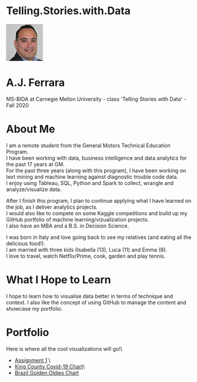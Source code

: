 # Telling.Stories.with.Data

![Test Image 1](aj_resized.jpg) 
# A.J. Ferrara
MS-BIDA at Carnegie Mellon University - class 'Telling Stories with Data' - Fall 2020


# About Me
I am a remote student from the General Motors Technical Education Program.\
I have been working with data, business intelligence and data analytics for the past 17 years at GM. \
For the past three years (along with this program), I have been working on text mining and machine learning against diagnostic trouble code data.\
I enjoy using Tableau, SQL, Python and Spark to collect, wrangle and analyze/visualize data.

After I finish this program, I plan to continue applying what I have learned on the job, as I deliver analytics projects.\
I would also like to compete on some Kaggle competitions and build up my GitHub portfolio of machine learning/vizualization projects.\
I also have an MBA and a B.S. in Decision Science.

I was born in Italy and love going back to see my relatives (and eating all the delicious food!).\
I am married with three kids (Isabella (13), Luca (11) and Emma (8).\
I love to travel, watch Netflix/Prime, cook, garden and play tennis.

# What I Hope to Learn
I hope to learn how to visualise data better in terms of technique and context.  I also like the concept of using GitHub to manage the content and showcase my portfolio.

# Portfolio
Here is where all the cool visualizations will go!\
* [Assignment 1](aferrara_assignment_1.xlsx) \
* [King County Covid-19 Chart](/kingcounty.md)\
* [Brazil Golden Oldies Chart](/BrazilInDataWrapper.md)



